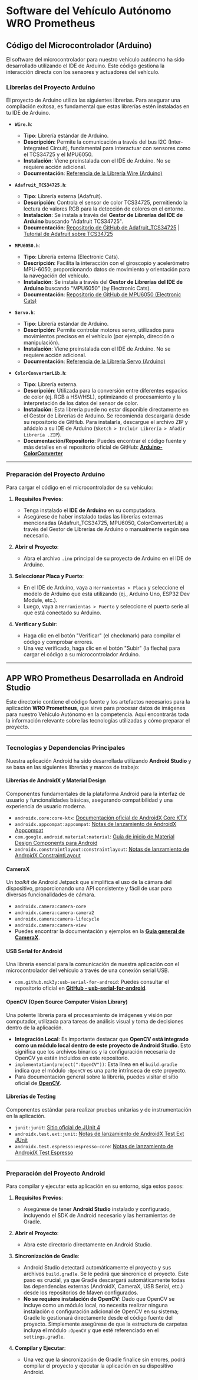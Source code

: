 # Software del Vehículo Autónomo WRO Prometheus

## Código del Microcontrolador (Arduino)

El software del microcontrolador para nuestro vehículo autónomo ha sido desarrollado utilizando el IDE de Arduino. Este código gestiona la interacción directa con los sensores y actuadores del vehículo.

### Librerías del Proyecto Arduino

El proyecto de Arduino utiliza las siguientes librerías. Para asegurar una compilación exitosa, es fundamental que estas librerías estén instaladas en tu IDE de Arduino.

* **`Wire.h`**:
    * **Tipo**: Librería estándar de Arduino.
    * **Descripción**: Permite la comunicación a través del bus I2C (Inter-Integrated Circuit), fundamental para interactuar con sensores como el TCS34725 y el MPU6050.
    * **Instalación**: Viene preinstalada con el IDE de Arduino. No se requiere acción adicional.
    * **Documentación**: [Referencia de la Librería Wire (Arduino)](https://www.arduino.cc/reference/en/libraries/wire/)

* **`Adafruit_TCS34725.h`**:
    * **Tipo**: Librería externa (Adafruit).
    * **Descripción**: Controla el sensor de color TCS34725, permitiendo la lectura de valores RGB para la detección de colores en el entorno.
    * **Instalación**: Se instala a través del **Gestor de Librerías del IDE de Arduino** buscando "Adafruit TCS34725".
    * **Documentación**: [Repositorio de GitHub de Adafruit_TCS34725](https://github.com/adafruit/Adafruit_TCS34725) | [Tutorial de Adafruit sobre TCS34725](https://learn.adafruit.com/adafruit-tcs34725-rgb-color-sensor?view=all)

* **`MPU6050.h`**:
    * **Tipo**: Librería externa (Electronic Cats).
    * **Descripción**: Facilita la interacción con el giroscopio y acelerómetro MPU-6050, proporcionando datos de movimiento y orientación para la navegación del vehículo.
    * **Instalación**: Se instala a través del **Gestor de Librerías del IDE de Arduino** buscando "MPU6050" (by Electronic Cats).
    * **Documentación**: [Repositorio de GitHub de MPU6050 (Electronic Cats)]([https://github.com/jrowberg/i2cdevlib/tree/master/Arduino/MPU6050](https://github.com/ElectronicCats/mpu6050))

* **`Servo.h`**:
    * **Tipo**: Librería estándar de Arduino.
    * **Descripción**: Permite controlar motores servo, utilizados para movimientos precisos en el vehículo (por ejemplo, dirección o manipulación).
    * **Instalación**: Viene preinstalada con el IDE de Arduino. No se requiere acción adicional.
    * **Documentación**: [Referencia de la Librería Servo (Arduino)](https://www.arduino.cc/reference/en/libraries/servo/)

* **`ColorConverterLib.h`**:
    * **Tipo**: Librería externa.
    * **Descripción**: Utilizada para la conversión entre diferentes espacios de color (ej. RGB a HSV/HSL), optimizando el procesamiento y la interpretación de los datos del sensor de color.
    * **Instalación**: Esta librería puede no estar disponible directamente en el Gestor de Librerías de Arduino. Se recomienda descargarla desde su repositorio de GitHub. Para instalarla, descargue el archivo ZIP y añádalo a su IDE de Arduino (`Sketch > Incluir Librería > Añadir Librería .ZIP`).
    * **Documentación/Repositorio**: Puedes encontrar el código fuente y más detalles en el repositorio oficial de GitHub: **[Arduino-ColorConverter](https://github.com/luisllamasbinaburo/Arduino-ColorConverter/tree/master)**

---

### Preparación del Proyecto Arduino

Para cargar el código en el microcontrolador de su vehículo:

1.  **Requisitos Previos**:
    * Tenga instalado el **IDE de Arduino** en su computadora.
    * Asegúrese de haber instalado todas las librerías externas mencionadas (Adafruit_TCS34725, MPU6050, ColorConverterLib) a través del Gestor de Librerías de Arduino o manualmente según sea necesario.

2.  **Abrir el Proyecto**:
    * Abra el archivo `.ino` principal de su proyecto de Arduino en el IDE de Arduino.

3.  **Seleccionar Placa y Puerto**:
    * En el IDE de Arduino, vaya a `Herramientas > Placa` y seleccione el modelo de Arduino que está utilizando (ej., Arduino Uno, ESP32 Dev Module, etc.).
    * Luego, vaya a `Herramientas > Puerto` y seleccione el puerto serie al que está conectado su Arduino.

4.  **Verificar y Subir**:
    * Haga clic en el botón "Verificar" (el checkmark) para compilar el código y comprobar errores.
    * Una vez verificado, haga clic en el botón "Subir" (la flecha) para cargar el código a su microcontrolador Arduino.

---

## APP WRO Prometheus Desarrollada en Android Studio

Este directorio contiene el código fuente y los artefactos necesarios para la aplicación **WRO Prometheus**, que sirve para procesar datos de imágenes para nuestro Vehículo Autónomo en la competencia. Aquí encontrarás toda la información relevante sobre las tecnologías utilizadas y cómo preparar el proyecto.

---

### Tecnologías y Dependencias Principales

Nuestra aplicación Android ha sido desarrollada utilizando **Android Studio** y se basa en las siguientes librerías y marcos de trabajo:

#### Librerías de AndroidX y Material Design

Componentes fundamentales de la plataforma Android para la interfaz de usuario y funcionalidades básicas, asegurando compatibilidad y una experiencia de usuario moderna.

* `androidx.core:core-ktx`: [Documentación oficial de AndroidX Core KTX](https://developer.android.com/kotlin/ktx)
* `androidx.appcompat:appcompat`: [Notas de lanzamiento de AndroidX Appcompat](https://developer.android.com/jetpack/androidx/releases/appcompat)
* `com.google.android.material:material`: [Guía de inicio de Material Design Components para Android](https://material.io/develop/android/docs/getting-started)
* `androidx.constraintlayout:constraintlayout`: [Notas de lanzamiento de AndroidX ConstraintLayout](https://developer.android.com/jetpack/androidx/releases/constraintlayout)

#### CameraX

Un *toolkit* de Android Jetpack que simplifica el uso de la cámara del dispositivo, proporcionando una API consistente y fácil de usar para diversas funcionalidades de cámara.

* `androidx.camera:camera-core`
* `androidx.camera:camera-camera2`
* `androidx.camera:camera-lifecycle`
* `androidx.camera:camera-view`
* Puedes encontrar la documentación y ejemplos en la **[Guía general de CameraX](https://developer.android.com/media/camera/camerax)**.

#### USB Serial for Android

Una librería esencial para la comunicación de nuestra aplicación con el microcontrolador del vehículo a través de una conexión serial USB.

* `com.github.mik3y:usb-serial-for-android`: Puedes consultar el repositorio oficial en **[GitHub - usb-serial-for-android](https://github.com/mik3y/usb-serial-for-android)**.

#### OpenCV (Open Source Computer Vision Library)

Una potente librería para el procesamiento de imágenes y visión por computador, utilizada para tareas de análisis visual y toma de decisiones dentro de la aplicación.

* **Integración Local**: Es importante destacar que **OpenCV está integrado como un módulo local dentro de este proyecto de Android Studio**. Esto significa que los archivos binarios y la configuración necesaria de OpenCV ya están incluidos en este repositorio.
* `implementation(project(":OpenCV"))`: Esta línea en el `build.gradle` indica que el módulo `:OpenCV` es una parte intrínseca de este proyecto.
* Para documentación general sobre la librería, puedes visitar el sitio oficial de **[OpenCV](https://opencv.org/)**.

#### Librerías de Testing

Componentes estándar para realizar pruebas unitarias y de instrumentación en la aplicación.

* `junit:junit`: [Sitio oficial de JUnit 4](https://junit.org/junit4/faq.html)
* `androidx.test.ext:junit`: [Notas de lanzamiento de AndroidX Test Ext JUnit](https://developer.android.com/jetpack/androidx/releases/test)
* `androidx.test.espresso:espresso-core`: [Notas de lanzamiento de AndroidX Test Espresso](https://developer.android.com/jetpack/androidx/releases/espresso)

---

### Preparación del Proyecto Android

Para compilar y ejecutar esta aplicación en su entorno, siga estos pasos:

1.  **Requisitos Previos**:
    * Asegúrese de tener **Android Studio** instalado y configurado, incluyendo el SDK de Android necesario y las herramientas de Gradle.

2.  **Abrir el Proyecto**:
    * Abra este directorio directamente en Android Studio.

3.  **Sincronización de Gradle**:
    * Android Studio detectará automáticamente el proyecto y sus archivos `build.gradle`. Se le pedirá que sincronice el proyecto. Este paso es crucial, ya que Gradle descargará automáticamente todas las dependencias externas (AndroidX, CameraX, USB Serial, etc.) desde los repositorios de Maven configurados.
    * **No se requiere instalación de OpenCV**: Dado que OpenCV se incluye como un módulo local, no necesita realizar ninguna instalación o configuración adicional de OpenCV en su sistema; Gradle lo gestionará directamente desde el código fuente del proyecto. Simplemente asegúrese de que la estructura de carpetas incluya el módulo `:OpenCV` y que esté referenciado en el `settings.gradle`.

4.  **Compilar y Ejecutar**:
    * Una vez que la sincronización de Gradle finalice sin errores, podrá compilar el proyecto y ejecutar la aplicación en su dispositivo Android.
